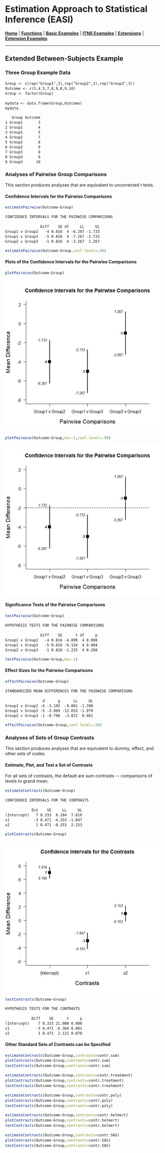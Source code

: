 # Estimation Approach to Statistical Inference (EASI)

[**Home**](https://github.com/cwendorf/EASI/) | 
[**Functions**](https://github.com/cwendorf/EASI/tree/master/A-Functions) | 
[**Basic Examples**](https://github.com/cwendorf/EASI/tree/master/B-BasicExamples) | 
[**ITNS Examples**](https://github.com/cwendorf/EASI/tree/master/C-ITNSExamples) | 
[**Extensions**](https://github.com/cwendorf/EASI/tree/master/D-Extensions) | 
[**Extension Examples**](https://github.com/cwendorf/EASI/tree/master/E-ExtensionExamples) 

---

## Extended Between-Subjects Example

### Three Group Example Data

```{r}
Group <- c(rep("Group1",3),rep("Group2",3),rep("Group3",3))
Outcome <- c(3,4,5,7,8,9,8,9,10)
Group <- factor(Group)

mydata <- data.frame(Group,Outcome)
mydata
```
```
   Group Outcome
1 Group1       3
2 Group1       4
3 Group1       5
4 Group2       7
5 Group2       8
6 Group2       9
7 Group3       8
8 Group3       9
9 Group3      10
```

### Analyses of Pairwise Group Comparisons

This section produces analyses that are equivalent to uncorrected t tests.

#### Confidence Intervals for the Pairwise Comparisons

```r
estimatePairwise(Outcome~Group)
```
```
CONFIDENCE INTERVALS FOR THE PAIRWISE COMPARISONS

                Diff    SE df     LL     UL
Group1 v Group2   -4 0.816  4 -6.267 -1.733
Group1 v Group3   -5 0.816  4 -7.267 -2.733
Group2 v Group3   -1 0.816  4 -3.267  1.267
```
```r
estimatePairwise(Outcome~Group,conf.level=.99)
```

#### Plots of the Confidence Intervals for the Pairwise Comparisons

```r
plotPairwise(Outcome~Group)
```
<kbd><img src="ExtendedBetweenSubjectsGraph1.jpg"></kbd>
```r
plotPairwise(Outcome~Group,mu=-2,conf.level=.99)
```
<kbd><img src="ExtendedBetweenSubjectsGraph2.jpg"></kbd>

#### Significance Tests of the Pairwise Comparisons

```r
testPairwise(Outcome~Group)
```
```
HYPOTHESIS TESTS FOR THE PAIRWISE COMPARISONS

                Diff    SE      t df     p
Group1 v Group2   -4 0.816 -4.899  4 0.008
Group1 v Group3   -5 0.816 -6.124  4 0.004
Group2 v Group3   -1 0.816 -1.225  4 0.288
```
```r
testPairwise(Outcome~Group,mu=-2)
```

#### Effect Sizes for the Pairwise Comparisons

```r
effectPairwise(Outcome~Group)
```
```
STANDARDIZED MEAN DIFFERENCES FOR THE PAIRWISE COMPARISONS

                 d      g      LL     UL
Group1 v Group2 -4 -3.192  -9.861 -1.398
Group1 v Group3 -5 -3.989 -12.033 -1.979
Group2 v Group3 -1 -0.798  -3.872  0.981
```
```r
effectPairwise(Outcome~Group,conf.level=.99)
```

### Analyses of Sets of Group Contrasts

This section produces analyses that are equivalent to dummy, effect, and other sets of codes.

#### Estimate, Plot, and Test a Set of Contrasts

For all sets of contrasts, the default are sum contrasts -- comparisons of levels to grand mean.

```r
estimateContrasts(Outcome~Group)
```
```
CONFIDENCE INTERVALS FOR THE CONTRASTS

            Est    SE     LL     UL
(Intercept)   7 0.333  6.184  7.816
x1           -3 0.471 -4.153 -1.847
x2            1 0.471 -0.153  2.153
```
```r
plotContrasts(Outcome~Group)
```
<kbd><img src="ExtendedBetweenSubjectsGraph3.jpg"></kbd>
```r
testContrasts(Outcome~Group)
```
```
HYPOTHESIS TESTS FOR THE CONTRASTS

            Diff    SE      t     p
(Intercept)    7 0.333 21.000 0.000
x1            -3 0.471 -6.364 0.001
x2             1 0.471  2.121 0.078
```

#### Other Standard Sets of Contrasts can be Specified

```r
estimateContrasts(Outcome~Group,contrasts=contr.sum)
plotContrasts(Outcome~Group,contrasts=contr.sum)
testContrasts(Outcome~Group,contrasts=contr.sum)
```
```r
estimateContrasts(Outcome~Group,contrasts=contr.treatment)
plotContrasts(Outcome~Group,contrasts=contr.treatment)
testContrasts(Outcome~Group,contrasts=contr.treatment)
```
```r
estimateContrasts(Outcome~Group,contrasts=contr.poly)
plotContrasts(Outcome~Group,contrasts=contr.poly)
testContrasts(Outcome~Group,contrasts=contr.poly)
```
```r
estimateContrasts(Outcome~Group,contrasts=contr.helmert)
plotContrasts(Outcome~Group,contrasts=contr.helmert)
testContrasts(Outcome~Group,contrasts=contr.helmert)
```
```r
estimateContrasts(Outcome~Group,contrasts=contr.SAS)
plotContrasts(Outcome~Group,contrasts=contr.SAS)
testContrasts(Outcome~Group,contrasts=contr.SAS)
```
